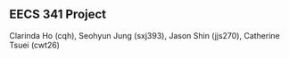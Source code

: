 ## EECS 341 Project
Clarinda Ho (cqh), Seohyun Jung (sxj393), Jason Shin (jjs270), Catherine Tsuei (cwt26)
